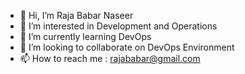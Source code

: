- 👋 Hi, I’m Raja Babar Naseer
- 👀 I’m interested in Development and Operations
- 🌱 I’m currently learning DevOps
- 💞️ I’m looking to collaborate on DevOps Environment
- 📫 How to reach me : rajababar@gmail.com

<!---
RajaStriker/RajaStriker is a ✨ special ✨ repository because its `README.md` (this file) appears on your GitHub profile.
You can click the Preview link to take a look at your changes.
--->
